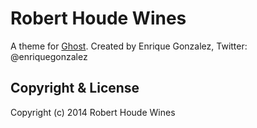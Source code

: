# Robert Houde Wines

A theme for [Ghost](http://github.com/tryghost/ghost/). Created by Enrique Gonzalez, Twitter: @enriquegonzalez

## Copyright & License

Copyright (c) 2014 Robert Houde Wines
